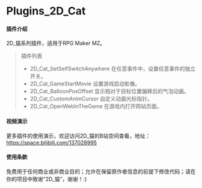 # Plugins_2D_Cat

#### 插件介绍
2D_猫系列插件，适用于RPG Maker MZ。
> 插件列表
> * 2D_Cat_SetSelfSwitchAnywhere  在任意事件中，设置任意事件的独立开关。
> * 2D_Cat_GameStartMovie         设置游戏启动影像。
> * 2D_Cat_BalloonPosOffset       显示相对于目标位置偏移后的气泡动画。
> * 2D_Cat_CustomAnimCursor       自定义动画光标指针。
> * 2D_Cat_OpenWebInTheGame       在游戏内打开网站页面。

#### 视频演示
更多插件的使用演示，欢迎访问2D_猫的B站空间查看，地址：https://space.bilibili.com/137028995

#### 使用条款
免费用于任何商业或非商业目的；允许在保留原作者信息的前提下修改代码；请在你的项目中致谢“2D_猫”，谢谢！:)
